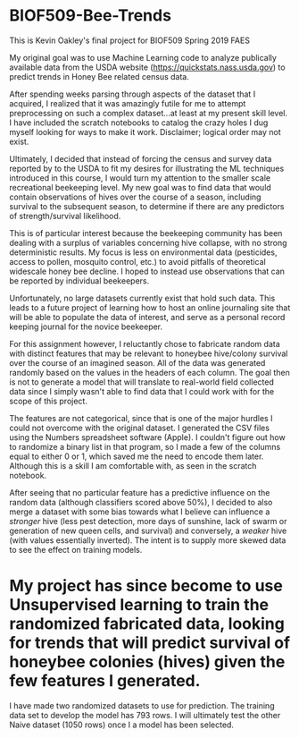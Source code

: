 # BIOF509-Bee-Trends

This is Kevin Oakley's final project for BIOF509 Spring 2019 FAES

My original goal was to use Machine Learning code to analyze publically available data from the USDA website (https://quickstats.nass.usda.gov) to predict trends in Honey Bee related census data.


After spending weeks parsing through aspects of the dataset that I acquired, I realized that it was amazingly futile for me to attempt preprocessing on such a complex dataset...at least at my present skill level.  I have included the scratch notebooks to catalog the crazy holes I dug myself looking for ways to make it work.  Disclaimer; logical order may not exist.

Ultimately, I decided that instead of forcing the census and survey data reported by to the USDA to fit my desires for illustrating the ML techniques introduced in this course, I would turn my attention to the smaller scale recreational beekeeping level.  My new goal was to find data that would contain observations of hives over the course of a season, including survival to the subsequent season, to determine if there are any predictors of strength/survival likelihood.

This is of particular interest because the beekeeping community has been dealing with a surplus of variables concerning hive collapse, with no strong deterministic results.  My focus is less on environmental data (pesticides, access to pollen, mosquito control, etc.) to avoid pitfalls of theoretical widescale honey bee decline.  I hoped to instead use observations that can be reported by individual beekeepers.

Unfortunately, no large datasets currently exist that hold such data.  This leads to a future project of learning how to host an online journaling site that will be able to populate the data of interest, and serve as a personal record keeping journal for the novice beekeeper. 

For this assignment however, I reluctantly chose to fabricate random data with distinct features that may be relevant to honeybee hive/colony survival over the course of an imagined season. All of the data was generated randomly based on the values in the headers of each column.  The goal then is not to generate a model that will translate to real-world field collected data since I simply wasn't able to find data that I could work with for the scope of this project.   

The features are not categorical, since that is one of the major hurdles I could not overcome with the original dataset. I generated the CSV files using the Numbers spreadsheet software (Apple). I couldn't figure out how to randomize a binary list in that program, so I made a few of the columns equal to either 0 or 1, which saved me the need to encode them later.  Although this is a skill I am comfortable with, as seen in the scratch notebook.  

After seeing that no particular feature has a predictive influence on the random data (although classifiers scored above 50%), I decided to also merge a dataset with some bias towards what I believe can influence a *stronger* hive (less pest detection, more days of sunshine, lack of swarm or generation of new queen cells, and survival) and conversely, a *weaker* hive (with values essentially inverted).  The intent is to supply more skewed data to see the effect on training models.

# My project has since become to use Unsupervised learning to train the randomized **fabricated data**, looking for trends that will predict survival of honeybee colonies (hives) given the few features I generated.

I have made two randomized datasets to use for prediction.  The training data set to develop the model has 793 rows.  I will ultimately test the other Naive dataset (1050 rows) once I a model has been selected.


